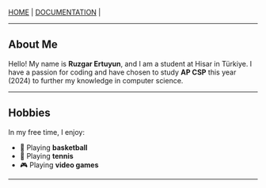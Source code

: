 

[HOME](https://ruzgarertuyun.github.io) | 
[DOCUMENTATION](https://ruzgarertuyun.github.io/Documentation.html) | 


---

## About Me

Hello! My name is **Ruzgar Ertuyun**, and I am a student at Hisar in Türkiye. I have a passion for coding and have chosen to study **AP CSP** this year (2024) to further my knowledge in computer science.

---

## Hobbies

In my free time, I enjoy:
- 🏀 Playing **basketball**
- 🎾 Playing **tennis**
- 🎮 Playing **video games**

---


